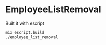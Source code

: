 # EmployeeListRemoval

Built it with escript

```bash
mix escript.build
./employee_list_removal
```
